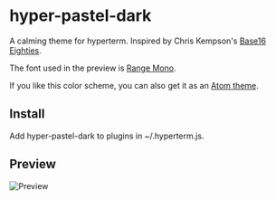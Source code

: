 # hyper-pastel-dark

A calming theme for hyperterm. Inspired by Chris Kempson's [Base16 Eighties](https://github.com/chriskempson/base16).

The font used in the preview is [Range Mono](https://www.myfonts.com/fonts/griffin-moore/range-mono/).

If you like this color scheme, you can also get it as an [Atom theme](https://github.com/MojoBandit/pastel-dark-syntax).

## Install

Add hyper-pastel-dark to plugins in ~/.hyperterm.js.

## Preview

![Preview](https://raw.githubusercontent.com/MojoBandit/hyper-pastel-dark/master/preview.png "Preview")
